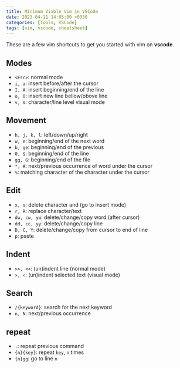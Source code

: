 ```yaml
---
title: Minimum Viable Vim in VSCode
date: 2023-04-11 14:05:00 +0330
categories: [Tools, VSCode]
tags: [vim, vscode, cheatsheet]
---
```

These are a few vim shortcuts to get you started with vim on __vscode__.

## Modes

- `<Esc>`: normal mode
- `i, a`: insert before/after the cursor
- `I, A`: insert beginning/end of the line
- `o, O`: insert new line bellow/obove line
- `v, V`: character/line level visual mode

## Movement

- `h, j, k, l`: left/down/up/right
- `w, e`: beginning/end of the next word
- `b, ge`: beginning/end of the previous
- `0, $`: beginning/end of the line
- `gg, G`: beginning/end of the file
- `*, #`: next/previous occurrence of word under the cursor
- `%`: matching character of the character under the cursor

## Edit

- `x, s`: delete character and (go to insert mode)
- `r, R`: replace character/text
- `dw, cw, yw`: delete/change/copy word (after cursor)
- `dd, cc, yy`: delete/change/copy line
- `D, C, Y`: delete/change/copy from cursor to end of line
- `p`: paste

## Indent
- `>>, <<`: (un)indent line (normal mode)
- `>, <`: (un)indent selected text (visual mode)

## Search

- `/{keyword}`: search for the next keyword
- `n, N`: next/previous occurrence

## repeat

- `.`: repeat previous command
- `{n}{key}`: repeat `key`, `n` times
- `{n}gg`: go to line `n`